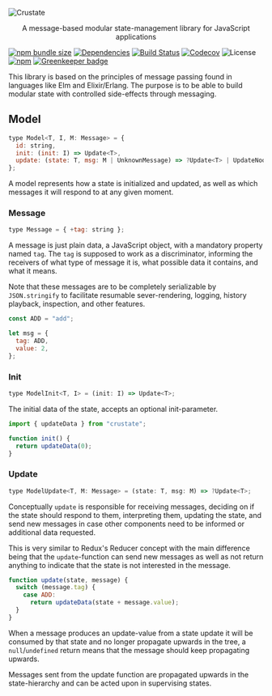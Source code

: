 ![Crustate](https://gist.githubusercontent.com/Poggen/1070c7fd85addacdd928ddcadd095270/raw/63d803896d36e3e2dd3081ccd8ce1d8a94c75038/crustate.svg?sanitize=true "Crustate")
<p align="center">A message-based modular state-management library for JavaScript applications</p>


[![npm bundle size](https://img.shields.io/bundlephobia/minzip/crustate.svg)](https://bundlephobia.com/result?p=crustate)
[![Dependencies](https://img.shields.io/david/awardit/crustate.svg)](https://www.npmjs.com/package/crustate)
[![Build Status](https://travis-ci.org/awardit/crustate.svg?branch=master)](https://travis-ci.org/awardit/crustate)
[![Codecov](https://img.shields.io/codecov/c/gh/awardit/crustate.svg)](https://codecov.io/gh/awardit/crustate)
![License](https://img.shields.io/npm/l/crustate.svg)
[![npm](https://img.shields.io/npm/v/crustate.svg)](https://www.npmjs.com/package/crustate)
[![Greenkeeper badge](https://badges.greenkeeper.io/awardit/crustate.svg)](https://greenkeeper.io/)

This library is based on the principles of message passing found in languages
like Elm and Elixir/Erlang. The purpose is to be able to build modular state
with controlled side-effects through messaging.

## Model

```javascript
type Model<T, I, M: Message> = {
  id: string,
  init: (init: I) => Update<T>,
  update: (state: T, msg: M | UnknownMessage) => ?Update<T> | UpdateNoop,
};
```

A model represents how a state is initialized and updated, as well as which
messages it will respond to at any given moment.

### Message

```javascript
type Message = { +tag: string };
```

A message is just plain data, a JavaScript object, with a mandatory property
named `tag`. The `tag` is supposed to work as a discriminator, informing the
receivers of what type of message it is, what possible data it contains, and
what it means.

Note that these messages are to be completely serializable by `JSON.stringify`
to facilitate resumable sever-rendering, logging, history playback, inspection,
and other features.

```javascript
const ADD = "add";

let msg = {
  tag: ADD,
  value: 2,
};
```

### Init

```javascript
type ModelInit<T, I> = (init: I) => Update<T>;
```

The initial data of the state, accepts an optional init-parameter.

```javascript
import { updateData } from "crustate";

function init() {
  return updateData(0);
}
```

### Update

```javascript
type ModelUpdate<T, M: Message> = (state: T, msg: M) => ?Update<T>;
```

Conceptually `update` is responsible for receiving messages, deciding on if the
state should respond to them, interpreting them, updating the state, and send
new messages in case other components need to be informed or additional data
requested.

This is very similar to Redux's Reducer concept with the main difference
being that the `update`-function can send new messages as well as not return
anything to indicate that the state is not interested in the message.

```javascript
function update(state, message) {
  switch (message.tag) {
    case ADD:
      return updateData(state + message.value);
  }
}
```

When a message produces an update-value from a state update it will be consumed
by that state and no longer propagate upwards in the tree, a `null`/`undefined`
return means that the message should keep propagating upwards.

Messages sent from the update function are propagated upwards in the
state-hierarchy and can be acted upon in supervising states.
